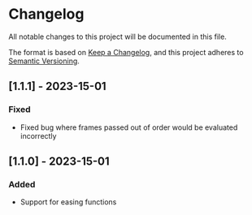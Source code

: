 # Changelog

All notable changes to this project will be documented in this file.

The format is based on [Keep a Changelog](https://keepachangelog.com/en/1.0.0/),
and this project adheres to [Semantic Versioning](https://semver.org/spec/v2.0.0.html).

## [1.1.1] - 2023-15-01

### Fixed

- Fixed bug where frames passed out of order would be evaluated incorrectly

## [1.1.0] - 2023-15-01

### Added

- Support for easing functions
